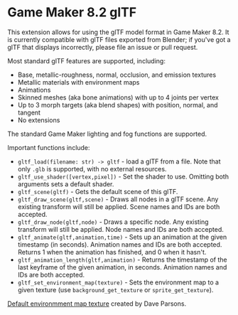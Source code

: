 # Game Maker 8.2 glTF

This extension allows for using the glTF model format in Game Maker 8.2. It is currently compatible with glTF files exported from Blender; if you've got a glTF that displays incorrectly, please file an issue or pull request.

Most standard glTF features are supported, including:
* Base, metallic-roughness, normal, occlusion, and emission textures
* Metallic materials with environment maps
* Animations
* Skinned meshes (aka bone animations) with up to 4 joints per vertex
* Up to 3 morph targets (aka blend shapes) with position, normal, and tangent
* No extensions

The standard Game Maker lighting and fog functions are supported.

Important functions include:
* `gltf_load(filename: str) -> gltf` - load a glTF from a file. Note that only `.glb` is supported, with no external resources.
* `gltf_use_shader([vertex,pixel])` - Set the shader to use. Omitting both arguments sets a default shader.
* `gltf_scene(gltf)` - Gets the default scene of this glTF.
* `gltf_draw_scene(gltf,scene)` - Draws all nodes in a glTF scene. Any existing transform will still be applied. Scene names and IDs are both accepted.
* `gltf_draw_node(gltf,node)` - Draws a specific node. Any existing transform will still be applied. Node names and IDs are both accepted.
* `gltf_animate(gltf,animation,time)` - Sets up an animation at the given timestamp (in seconds). Animation names and IDs are both accepted. Returns 1 when the animation has finished, and 0 when it hasn't.
* `gltf_animation_length(gltf,animation)` - Returns the timestamp of the last keyframe of the given animation, in seconds. Animation names and IDs are both accepted.
* `gltf_set_environment_map(texture)` - Sets the environment map to a given texture (use `background_get_texture` or `sprite_get_texture`).

[Default environmment map texture](https://web.archive.org/web/20200510185053/https://blenderartists.org/t/free-high-res-skymaps-massive-07-update/318212) created by Dave Parsons.
